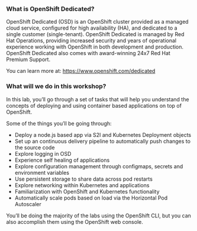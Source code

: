 ### What is OpenShift Dedicated?

OpenShift Dedicated (OSD) is an OpenShift cluster provided as a managed cloud service, configured for high availability (HA), and dedicated to a single customer (single-tenant). OpenShift Dedicated is managed by Red Hat Operations, providing increased security and years of operational experience working with OpenShift in both development and production. OpenShift Dedicated also comes with award-winning 24x7 Red Hat Premium Support.

You can learn more at: <https://www.openshift.com/dedicated>

### What will we do in this workshop?
In this lab, you’ll go through a set of tasks that will help you understand the concepts of deploying and using container based applications on top of OpenShift.

Some of the things you’ll be going through:

- Deploy a node.js based app via S2I and Kubernetes Deployment objects
- Set up an continuous delivery pipeline to automatically push changes to the source code
- Explore logging in OSD
- Experience self healing of applications
- Explore configuration management through configmaps, secrets and environment variables
- Use persistent storage to share data across pod restarts
- Explore networking within Kubernetes and applications
- Familiarization with OpenShift and Kubernetes functionality
- Automatically scale pods based on load via the Horizontal Pod Autoscaler

You’ll be doing the majority of the labs using the OpenShift CLI, but you can also accomplish them using the OpenShift web console.
